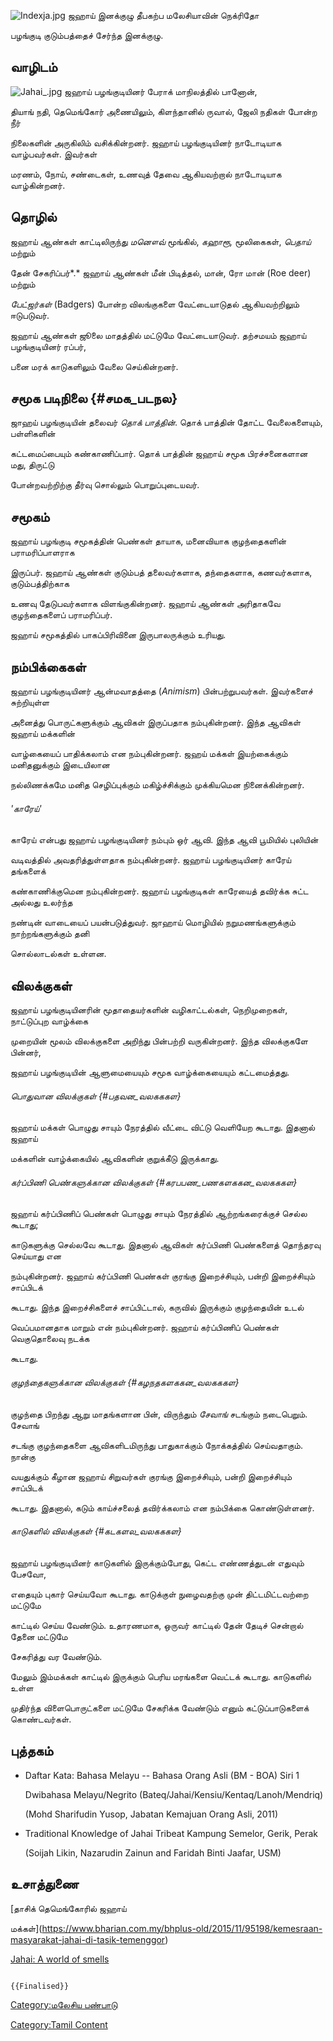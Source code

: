 ![](Indexja.jpg "Indexja.jpg") ஜஹாய் இனக்குழு தீபகற்ப மலேசியாவின் நெக்ரிதோ
பழங்குடி குடும்பத்தைச் சேர்ந்த இனக்குழு.

## வாழிடம்

![](Jahai_.jpg "Jahai_.jpg") ஜஹாய் பழங்குடியினர் பேராக் மாநிலத்தில் பானோன்,
தியாங் நதி, தெமெங்கோர் அணையிலும், கிளந்தானில் ருவால், ஜேலி நதிகள் போன்ற நீர்
நிலைகளின் அருகிலிம் வசிக்கின்றனர். ஜஹாய் பழங்குடியினர் நாடோடியாக வாழ்பவர்கள். இவர்கள்
மரணம், நோய், சண்டைகள், உணவுத் தேவை ஆகியவற்றால் நாடோடியாக வாழ்கின்றனர்.

## தொழில்

ஜஹாய் ஆண்கள் காட்டிலிருந்து *மனௌவ்* மூங்கில், *கஹாரூ,* மூலிகைகள், *பெதாய்* மற்றும்
தேன் சேகரிப்பர்*.* ஜஹாய் ஆண்கள் மீன் பிடித்தல், மான், ரோ மான் (Roe deer) மற்றும்
*பேட்ஜர்கள்* (Badgers) போன்ற விலங்குகளை வேட்டையாடுதல் ஆகியவற்றிலும் ஈடுபடுவர்.
ஜஹாய் ஆண்கள் ஜூலை மாதத்தில் மட்டுமே வேட்டையாடுவர். தற்சமயம் ஜஹாய் பழங்குடியினர் ரப்பர்,
பனை மரக் காடுகளிலும் வேலை செய்கின்றனர்.

## சமூக படிநிலை {#சமக_படநல}

ஜாஹய் பழங்குடியின் தலைவர் *தொக் பாத்தின்*. தொக் பாத்தின் தோட்ட வேலைகளையும், பள்ளிகளின்
கட்டமைப்பையும் கண்காணிப்பார். தொக் பாத்தின் ஜஹாய் சமூக பிரச்சனைகளான மது, திருட்டு
போன்றவற்றிற்கு தீர்வு சொல்லும் பொறுப்புடையவர்.

## சமூகம்

ஜஹாய் பழங்குடி சமூகத்தின் பெண்கள் தாயாக, மனைவியாக குழந்தைகளின் பராமரிப்பாளராக
இருப்பர். ஜஹாய் ஆண்கள் குடும்பத் தலைவர்களாக, தந்தைகளாக, கணவர்களாக, குடும்பத்திற்காக
உணவு தேடுபவர்களாக விளங்குகின்றனர். ஜஹாய் ஆண்கள் அரிதாகவே குழந்தைகளைப் பராமரிப்பர்.
ஜஹாய் சமூகத்தில் பாகப்பிரிவினை இருபாலருக்கும் உரியது.

## நம்பிக்கைகள்

ஜஹாய் பழங்குடியினர் ஆன்மவாதத்தை (*Animism*) பின்பற்றுபவர்கள். இவர்களைச் சுற்றியுள்ள
அனைத்து பொருட்களுக்கும் ஆவிகள் இருப்பதாக நம்புகின்றனர். இந்த ஆவிகள் ஜஹாய் மக்களின்
வாழ்கையைப் பாதிக்கலாம் என நம்புகின்றனர். ஜஹய் மக்கள் இயற்கைக்கும் மனிதனுக்கும் இடையிலான
நல்லிணக்கமே மனித செழிப்புக்கும் மகிழ்ச்சிக்கும் முக்கியமென நினைக்கின்றனர்.

###### 'காரேய்'

காரேய் என்பது ஜஹாய் பழங்குடியினர் நம்பும் ஒர் ஆவி. இந்த ஆவி பூமியில் புலியின்
வடிவத்தில் அவதரித்துள்ளதாக நம்புகின்றனர். ஜஹாய் பழங்குடியினர் காரேய் தங்களைக்
கண்காணிக்குமென நம்புகின்றனர். ஜஹாய் பழங்குடிகள் காரேயைத் தவிர்க்க சுட்ட அல்லது உலர்ந்த
நண்டின் வாடையைப் பயன்படுத்துவர். ஜாஹாய் மொழியில் நறுமணங்களுக்கும் நாற்றங்களுக்கும் தனி
சொல்லாடல்கள் உள்ளன.

## விலக்குகள்

ஜஹாய் பழங்குடியினரின் மூதாதையர்களின் வழிகாட்டல்கள், நெறிமுறைகள், நாட்டுப்புற வாழ்க்கை
முறையின் மூலம் விலக்குகளை அறிந்து பின்பற்றி வருகின்றனர். இந்த விலக்குகளே பின்னர்,
ஜஹாய் பழங்குடியின் ஆளுமையையும் சமூக வாழ்க்கையையும் கட்டமைத்தது.

###### பொதுவான விலக்குகள் {#பதவன_வலகககள}

ஜஹாய் மக்கள் பொழுது சாயும் நேரத்தில் வீட்டை விட்டு வெளியேற கூடாது. இதனால் ஜஹாய்
மக்களின் வாழ்க்கையில் ஆவிகளின் குறுக்கீடு இருக்காது.

###### கர்ப்பிணி பெண்களுக்கான விலக்குகள் {#கரபபண_பணகளககன_வலகககள}

ஜஹாய் கர்ப்பிணிப் பெண்கள் பொழுது சாயும் நேரத்தில் ஆற்றங்கரைக்குச் செல்ல கூடாது;
காடுகளுக்கு செல்லவே கூடாது. இதனால் ஆவிகள் கர்ப்பிணி பெண்களைத் தொந்தரவு செய்யாது என
நம்புகின்றனர். ஜஹாய் கர்ப்பிணி பெண்கள் குரங்கு இறைச்சியும், பன்றி இறைச்சியும் சாப்பிடக்
கூடாது. இந்த இறைச்சிகளைச் சாப்பிட்டால், கருவில் இருக்கும் குழந்தையின் உடல்
வெப்பமானதாக மாறும் என் நம்புகின்றனர். ஜஹாய் கர்ப்பிணிப் பெண்கள் வெகுதொலைவு நடக்க
கூடாது.

###### குழந்தைகளுக்கான விலக்குகள் {#கழநதகளககன_வலகககள}

குழந்தை பிறந்து ஆறு மாதங்களான பின், விருந்தும் *சேவாங்* சடங்கும் நடைபெறும். சேவாங்
சடங்கு குழந்தைகளை ஆவிகளிடமிருந்து பாதுகாக்கும் நோக்கத்தில் செய்வதாகும். நான்கு
வயதுக்கும் கீழான ஜஹாய் சிறுவர்கள் குரங்கு இறைச்சியும், பன்றி இறைச்சியும் சாப்பிடக்
கூடாது. இதனால், கடும் காய்ச்சலைத் தவிர்க்கலாம் என நம்பிக்கை கொண்டுள்ளனர்.

###### காடுகளில் விலக்குகள் {#கடகளல_வலகககள}

ஜஹாய் பழங்குடியினர் காடுகளில் இருக்கும்போது, கெட்ட எண்ணத்துடன் எதுவும் பேசவோ,
எதையும் புகார் செய்யவோ கூடாது. காடுக்குள் நுழைவதற்கு முன் திட்டமிட்டவற்றை மட்டுமே
காட்டில் செய்ய வேண்டும். உதாரணமாக, ஒருவர் காட்டில் தேன் தேடிச் சென்றால் தேனை மட்டுமே
சேகரித்து வர வேண்டும்.

மேலும் இம்மக்கள் காட்டில் இருக்கும் பெரிய மரங்களை வெட்டக் கூடாது. காடுகளில் உள்ள
முதிர்ந்த விளைபொருட்களை மட்டுமே சேகரிக்க வேண்டும் எனும் கட்டுப்பாடுகளைக் கொண்டவர்கள்.

## புத்தகம்

-   Daftar Kata: Bahasa Melayu -- Bahasa Orang Asli (BM - BOA) Siri 1
    Dwibahasa Melayu/Negrito (Bateq/Jahai/Kensiu/Kentaq/Lanoh/Mendriq)
    (Mohd Sharifudin Yusop, Jabatan Kemajuan Orang Asli, 2011)
-   Traditional Knowledge of Jahai Tribeat Kampung Semelor, Gerik, Perak
    (Soijah Likin, Nazarudin Zainun and Faridah Binti Jaafar, USM)

## உசாத்துணை

[தாசிக் தெமெங்கோரில் ஜஹாய்
மக்கள்](https://www.bharian.com.my/bhplus-old/2015/11/95198/kemesraan-masyarakat-jahai-di-tasik-temenggor)

[Jahai: A world of smells](https://unravellingmag.com/articles/jahai/)

```{=mediawiki}
{{Finalised}}
```
[Category:மலேசிய பண்பாடு](Category:மலேசிய_பண்பாடு "wikilink")
[Category:Tamil Content](Category:Tamil_Content "wikilink")
